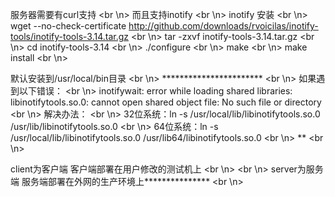 服务器需要有curl支持 <br \n>
而且支持inotify <br \n>
inotify 安装 <br \n>
wget --no-check-certificate http://github.com/downloads/rvoicilas/inotify-tools/inotify-tools-3.14.tar.gz <br \n>
tar -zxvf inotify-tools-3.14.tar.gz <br \n>
cd inotify-tools-3.14 <br \n>
./configure <br \n>
make <br \n>
make install <br \n>

默认安装到/usr/local/bin目录 <br \n>
*********************** <br \n>
如果遇到以下错误： <br \n>
inotifywait: error while loading shared libraries: libinotifytools.so.0: cannot open shared object file: No such file or directory <br \n>
解决办法： <br \n>
32位系统：ln -s /usr/local/lib/libinotifytools.so.0 /usr/lib/libinotifytools.so.0 <br \n>
64位系统：ln -s /usr/local/lib/libinotifytools.so.0 /usr/lib64/libinotifytools.so.0 <br \n>
** <br \n>

client为客户端 客户端部署在用户修改的测试机上 <br \n>
 <br \n>
server为服务端 服务端部署在外网的生产环境上*************** <br \n>
